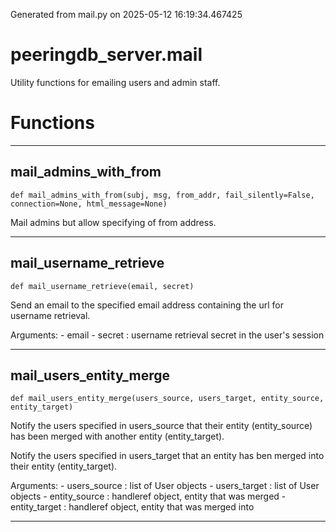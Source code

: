 Generated from mail.py on 2025-05-12 16:19:34.467425

# peeringdb_server.mail

Utility functions for emailing users and admin staff.

# Functions
---

## mail_admins_with_from
`def mail_admins_with_from(subj, msg, from_addr, fail_silently=False, connection=None, html_message=None)`

Mail admins but allow specifying of from address.

---
## mail_username_retrieve
`def mail_username_retrieve(email, secret)`

Send an email to the specified email address containing
the url for username retrieval.

Arguments:
    - email <str>
    - secret <str>: username retrieval secret in the user's session

---
## mail_users_entity_merge
`def mail_users_entity_merge(users_source, users_target, entity_source, entity_target)`

Notify the users specified in users_source that their entity (entity_source) has
been merged with another entity (entity_target).

Notify the users specified in users_target that an entity has ben merged into their
entity (entity_target).

Arguments:
    - users_source <list>: list of User objects
    - users_target <list>: list of User objects
    - entity_source <HandleRef>: handleref object, entity that was merged
    - entity_target <HandleRef>: handleref object, entity that was merged into

---
